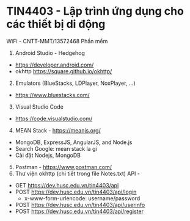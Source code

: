 # TIN4403 - Lập trình ứng dụng cho các thiết bị di động
WiFi - CNTT-MMT/13572468
Phần mềm
1. Android Studio - Hedgehog
 - https://developer.android.com/
 - okhttp https://square.github.io/okhttp/
2. Emulators (BlueStacks, LDPlayer, NoxPlayer, ...)
 - https://www.bluestacks.com/
3. Visual Studio Code
 - https://code.visualstudio.com/
4. MEAN Stack - https://meanjs.org/
 - MongoDB, ExpressJS, AngularJS, and Node.js
 - Search Google: mean stack la gi
 - Cài đặt Nodejs, MongoDB
5. Postman - https://www.postman.com/
6. Thư viện okhttp (chi tiết trong file Notes.txt)
API - 
 - GET https://dev.husc.edu.vn/tin4403/api
 - POST https://dev.husc.edu.vn/tin4403/api/login
   + x-www-form-urlencode: username/password
 - POST https://dev.husc.edu.vn/tin4403/api/userinfo
 - POST https://dev.husc.edu.vn/tin4403/api/register
   

